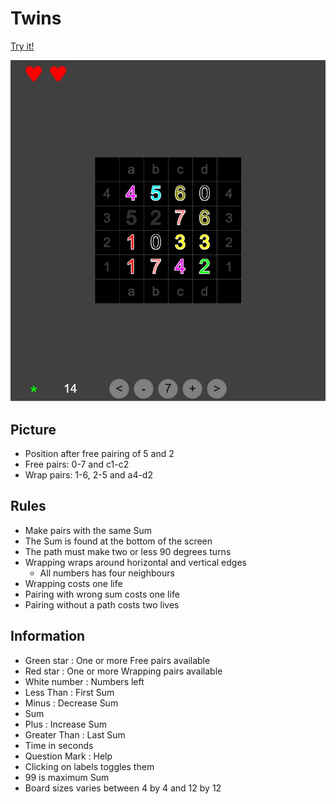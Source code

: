 # Twins

[Try it!](https://christernilsson.github.io/2025/016-Twins2/index.html)

![Screenshot](screenshot.jpg)

## Picture

* Position after free pairing of 5 and 2
* Free pairs: 0-7 and c1-c2
* Wrap pairs: 1-6, 2-5 and a4-d2

## Rules
* Make pairs with the same Sum
* The Sum is found at the bottom of the screen
* The path must make two or less 90 degrees turns
* Wrapping wraps around horizontal and vertical edges
  * All numbers has four neighbours
* Wrapping costs one life
* Pairing with wrong sum costs one life
* Pairing without a path costs two lives

## Information
* Green star : One or more Free pairs available
* Red star : One or more Wrapping pairs available
* White number : Numbers left
* Less Than : First Sum
* Minus : Decrease Sum
* Sum
* Plus : Increase Sum
* Greater Than : Last Sum
* Time in seconds
* Question Mark : Help
* Clicking on labels toggles them
* 99 is maximum Sum
* Board sizes varies between 4 by 4 and 12 by 12
